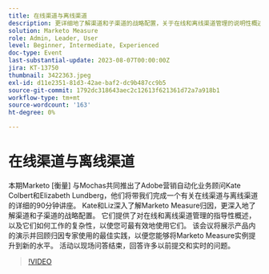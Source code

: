 ```yaml
---
title: 在线渠道与离线渠道
description: 更详细地了解渠道和子渠道的战略配置，关于在线和离线渠道管理的说明性概述，它们的工作方式，该会议展示了产品内演示并回顾归因专家使用的最佳实践
solution: Marketo Measure
role: Admin, Leader, User
level: Beginner, Intermediate, Experienced
doc-type: Event
last-substantial-update: 2023-08-07T00:00:00Z
jira: KT-13750
thumbnail: 3422363.jpeg
exl-id: d11e2351-81d3-42ae-baf2-dc9b487cc9b5
source-git-commit: 1792dc318643aec2c12613f621361d72a7a918b1
workflow-type: tm+mt
source-wordcount: '163'
ht-degree: 0%

---
```


# 在线渠道与离线渠道

本期Marketo [衡量] 与Mochas共同推出了Adobe营销自动化业务顾问Kate Colbert和Elizabeth Lundberg，他们将带我们完成一个有关在线渠道与离线渠道的详细的90分钟讲座。 Kate和Liz深入了解Marketo Measure归因，更深入地了解渠道和子渠道的战略配置。 它们提供了对在线和离线渠道管理的指导性概述，以及它们如何工作的复杂性，以使您可最有效地使用它们。 该会议将展示产品内的演示并回顾归因专家使用的最佳实践，以便您能够将Marketo Measure实例提升到新的水平。 活动以现场问答结束，回答许多以前提交和实时的问题。

>[!VIDEO](https://video.tv.adobe.com/v/3422363/?learn=on)
